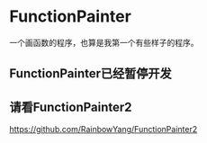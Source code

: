 # FunctionPainter
一个画函数的程序，也算是我第一个有些样子的程序。
## FunctionPainter已经暂停开发

## 请看FunctionPainter2
https://github.com/RainbowYang/FunctionPainter2
